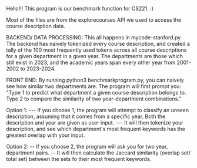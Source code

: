 Hello!!! This program is our benchmark function for CS221. :)

Most of the files are from the explorecourses API we used to access the course description data.

BACKEND/ DATA PROCESSING:
This all happens in mycode-stanford.py The backend has naively tokenized every course description, and created a tally of the 100 most frequently used tokens across all course descriptions for a given department in a given year. The departments are those which still exist in 2023, and the academic years span every other year from 2001-2002 to 2023-2024.

FRONT END:
By running python3 benchmarkprogram.py, you can naively see how similar two departments are. The program will first prompt you:
"Type 1 to predict what department a given course description belongs to. Type 2 to compare the similarity of two year-department combinations."

Option 1:
--- If you choose 1, the program will attempt to classify an unseen description, assuming that it comes from a specific year. Both the description and year are given as user input. 
--- It will then tokenize your description, and see which department's most frequent keywords has the greatest overlap with your input.

Option 2:
-- If you choose 2, the program will ask you for two year, department pairs. 
-- It will then calculate the Jaccard similarity (overlap set/ total set) between the sets fo their most frequent keywords. 
